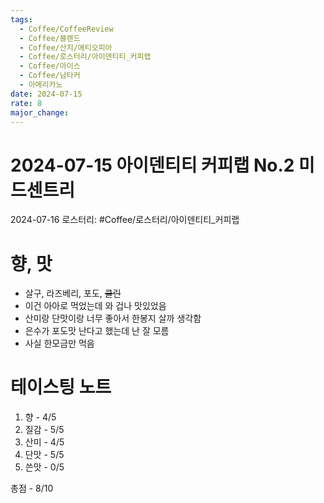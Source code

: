 ```yaml
---
tags:
  - Coffee/CoffeeReview
  - Coffee/블렌드
  - Coffee/산지/에티오피아
  - Coffee/로스터리/아이덴티티_커피랩
  - Coffee/아이스
  - Coffee/남타커
  - 아메리카노
date: 2024-07-15
rate: 8
major_change:
---
```

# 2024-07-15 아이덴티티 커피랩 No.2 미드센트리
2024-07-16
로스터리: #Coffee/로스터리/아이덴티티_커피랩 

# 향, 맛
- 살구, 라즈베리, 포도, ~~클린~~
- 이건 아아로 먹었는데 와 겁나 맛있었음
- 산미랑 단맛이랑 너무 좋아서 한봉지 살까 생각함
- 은수가 포도맛 난다고 했는데 난 잘 모름
- 사실 한모금만 먹음
# 테이스팅 노트
1. 향 - 4/5
2. 질감 - 5/5
3. 산미 - 4/5
4. 단맛 - 5/5
5. 쓴맛 - 0/5

총점 - 8/10